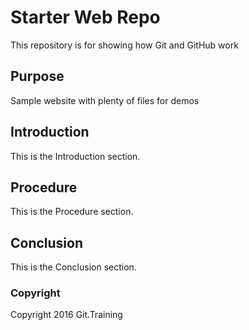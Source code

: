 # Starter Web Repo

This repository is for showing how Git and GitHub work

## Purpose

Sample website with plenty of files for demos

## Introduction

This is the Introduction section.

## Procedure

This is the Procedure section.

## Conclusion

This is the Conclusion section.

### Copyright

Copyright 2016 Git.Training

